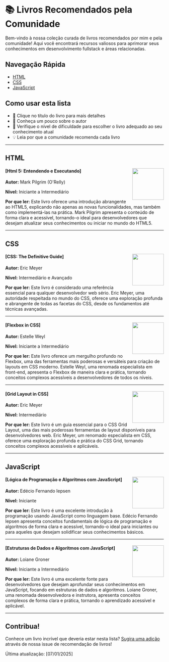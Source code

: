 # 📚 Livros Recomendados pela Comunidade

Bem-vindo à nossa coleção curada de livros recomendados por mim e pela comunidade! Aqui você encontrará recursos valiosos para aprimorar seus conhecimentos em desenvolvimento fullstack e áreas relacionadas.

## Navegação Rápida
- [HTML](#html)
- [CSS](#css)
- [JavaScript](#javascript)

## Como usar esta lista

- 📖 Clique no título do livro para mais detalhes
- 👤 Conheça um pouco sobre o autor
- 🎯 Verifique o nível de dificuldade para escolher o livro adequado ao seu conhecimento atual
- 💡 Leia por que a comunidade recomenda cada livro

---

## HTML

#### <img src="https://m.media-amazon.com/images/I/510eqtTnl7L._SY342_.jpg" width="100" align="right"> [Html 5: Entendendo e Executando]

**Autor:** Mark Pilgrim (O'Relly)

**Nível:** Iniciante a Intermediário  

**Por que ler:** Este livro oferece uma introdução abrangente ao HTML5, explicando não apenas as novas funcionalidades, mas também como implementá-las na prática. Mark Pilgrim apresenta o conteúdo de forma clara e acessível, tornando-o ideal para desenvolvedores que desejam atualizar seus conhecimentos ou iniciar no mundo do HTML5.

---

## CSS

#### <img src="https://m.media-amazon.com/images/I/61nbxIjEPvS._SY342_.jpg" width="100" align="right"> [CSS: The Definitive Guide]

**Autor:** Eric Meyer

**Nível:** Intermediário e Avançado

**Por que ler:** Este livro é considerado uma referência essencial para qualquer desenvolvedor web sério. Eric Meyer, uma autoridade respeitada no mundo do CSS, oferece uma exploração profunda e abrangente de todas as facetas do CSS, desde os fundamentos até técnicas avançadas.

---

#### <img src="https://m.media-amazon.com/images/I/91Di8OjjzHL._SY342_.jpg" width="100" align="right"> [Flexbox in CSS]

**Autor:** Estelle Weyl  

**Nível:** Iniciante a Intermediário

**Por que ler:** Este livro oferece um mergulho profundo no Flexbox, uma das ferramentas mais poderosas e versáteis para criação de layouts em CSS moderno. Estelle Weyl, uma renomada especialista em front-end, apresenta o Flexbox de maneira clara e prática, tornando conceitos complexos acessíveis a desenvolvedores de todos os níveis.

---

#### <img src="https://m.media-amazon.com/images/I/91cqF+7C5kL._SY342_.jpg" width="100" align="right"> [Grid Layout in CSS]

**Autor:** Eric Meyer  

**Nível:** Intermediário

**Por que ler:** Este livro é um guia essencial para o CSS Grid Layout, uma das mais poderosas ferramentas de layout disponíveis para desenvolvedores web. Eric Meyer, um renomado especialista em CSS, oferece uma exploração profunda e prática do CSS Grid, tornando conceitos complexos acessíveis e aplicáveis.

---

## JavaScript


#### <img src="https://m.media-amazon.com/images/I/71X7hMhMEUL._SY342_.jpg" width="100" align="right"> [Lógica de Programação e Algoritmos com JavaScript]

**Autor:** Edécio Fernando Iepsen  

**Nível:** Iniciante

**Por que ler:** Este livro é uma excelente introdução à programação usando JavaScript como linguagem base. Edécio Fernando Iepsen apresenta conceitos fundamentais de lógica de programação e algoritmos de forma clara e acessível, tornando-o ideal para iniciantes ou para aqueles que desejam solidificar seus conhecimentos básicos.

---

#### <img src="https://m.media-amazon.com/images/I/71KGa1y8eaL._SY342_.jpg" width="100" align="right"> [Estruturas de Dados e Algoritmos com JavaScript]

**Autor:** Loiane Groner 

**Nível:** Iniciante a Intermediário

**Por que ler:** Este livro é uma excelente fonte para desenvolvedores que desejam aprofundar seus conhecimentos em JavaScript, focando em estruturas de dados e algoritmos. Loiane Groner, uma renomada desenvolvedora e instrutora, apresenta conceitos complexos de forma clara e prática, tornando o aprendizado acessível e aplicável.

---

## Contribua!

Conhece um livro incrível que deveria estar nesta lista? [Sugira uma adição](../../issues/new?assignees=&labels=livro%2Crecomenda%C3%A7%C3%A3o&template=indicar-livro.md&title=%5BLIVRO%5D+) através de nossa issue de recomendação de livros!

Última atualização: [07/01/2025]
